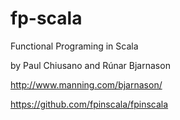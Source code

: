 fp-scala
========
Functional Programing in Scala 

by Paul Chiusano and Rúnar Bjarnason

http://www.manning.com/bjarnason/

https://github.com/fpinscala/fpinscala
